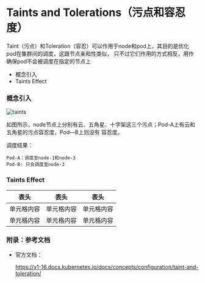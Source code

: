 # Taints and Tolerations（污点和容忍度）

Taint（污点）和Toleration（容忍）可以作用于node和pod上，其目的是优化pod在集群间的调度，这跟节点亲和性类似，
只不过它们作用的方式相反，用作确保pod不会被调度在指定的节点上
 
- 概念引入
- Taints Effect


### 概念引入 

![taints](https://github.com/Aaron1989/CloudNativeNotes/blob/master/Kubernetes/23.%E6%B1%A1%E7%82%B9%E5%92%8C%E5%AE%B9%E5%BF%8D%E5%BA%A6/taintsandtolerations.png)


如图所示，node节点上分别有云、五角星、十字架这三个污点；Pod-A上有云和五角星的污点容忍度，Pod—B上则没有
容忍度。

调度结果：
```text
Pod-A：调度至node-1和node-3
Pod-B: 只会调度至node-3
```
 
###  Taints Effect

表头  | 表头  | 表头
---- | ----- | ------ 
单元格内容  | 单元格内容 | 单元格内容
单元格内容  | 单元格内容 | 单元格内容 



 
 
 
 
 
 
### 附录：参考文档

* 官方文档：

    https://v1-16.docs.kubernetes.io/docs/concepts/configuration/taint-and-toleration/
    
